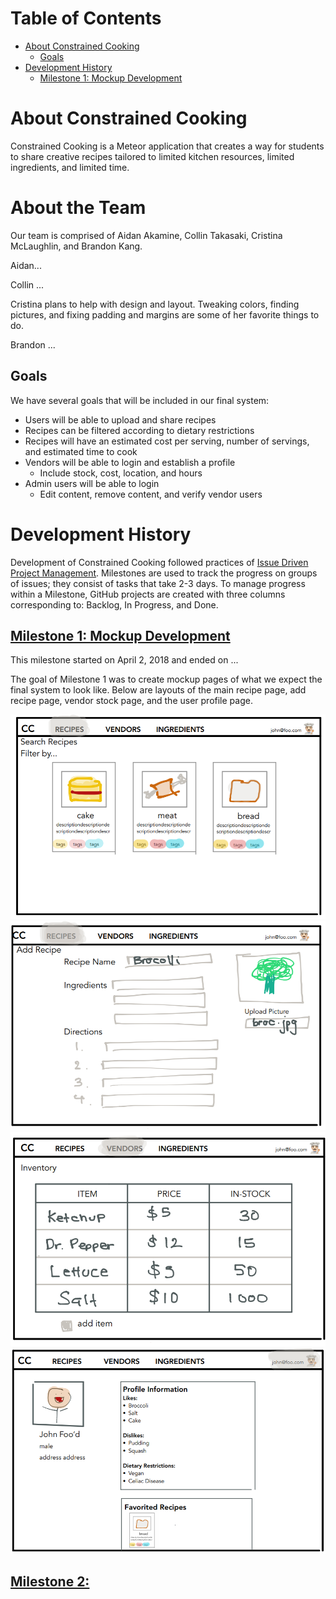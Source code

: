 # Table of Contents

* [About Constrained Cooking](#about-constrained-cooking)
  * [Goals](#goals)
* [Development History](#development-history)
  * [Milestone 1: Mockup Development](#milestone-1-mockup-development)

# About Constrained Cooking

Constrained Cooking is a Meteor application that creates a way for students to share creative recipes tailored to limited kitchen resources, limited ingredients, and limited time.

# About the Team

Our team is comprised of Aidan Akamine, Collin Takasaki, Cristina McLaughlin, and Brandon Kang.

Aidan...

Collin ...

Cristina plans to help with design and layout.  Tweaking colors, finding pictures, and fixing padding and margins are some of her favorite things to do.

Brandon ...

## Goals

We have several goals that will be included in our final system:
* Users will be able to upload and share recipes
* Recipes can be filtered according to dietary restrictions
* Recipes will have an estimated cost per serving, number of servings, and estimated time to cook
* Vendors will be able to login and establish a profile
  * Include stock, cost, location, and hours
* Admin users will be able to login
  * Edit content, remove content, and verify vendor users

# Development History

Development of Constrained Cooking followed practices of [Issue Driven Project Management](http://courses.ics.hawaii.edu/ics314s18/modules/project-management/).  Milestones are used to track the progress on groups of issues; they consist of tasks that take 2-3 days.  To manage progress within a Milestone, GitHub projects are created with three columns corresponding to: Backlog, In Progress, and Done.

## [Milestone 1: Mockup Development](https://github.com/orgs/constrainedcooking/projects/2)
This milestone started on April 2, 2018 and ended on ...

The goal of Milestone 1 was to create mockup pages of what we expect the final system to look like.  Below are layouts of the main recipe page, add recipe page, vendor stock page, and the user profile page.

<img src="images/recipepagemockup.PNG"/>
<img src="images/createrecipemockup.PNG"/>
<img src="images/vendoritemsmockup.PNG"/>
<img src="images/profilepagemockup.PNG"/>

## [Milestone 2: ](https://github.com/orgs/constrainedcooking/projects/3)
